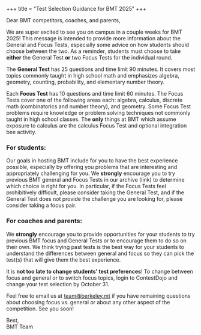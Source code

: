 +++
title = "Test Selection Guidance for BMT 2025"
+++

Dear BMT competitors, coaches, and parents,

We are super excited to see you on campus in a couple weeks for BMT 2025! This
message is intended to provide more information about the General and Focus
Tests, especially some advice on how students should choose between the two. As
a reminder, students must choose to take **either** the General Test **or** two
Focus Tests for the individual round.

The **General Test** has 25 questions and time limit 90 minutes. It covers most
topics commonly taught in high school math and emphasizes algebra, geometry,
counting, probability, and elementary number theory.

Each **Focus Test** has 10 questions and time limit 60 minutes. The Focus Tests
cover one of the following areas each: algebra, calculus, discrete math
(combinatorics and number theory), and geometry. Some Focus Test problems
require knowledge or problem solving techniques not commonly taught in high
school classes. The **only** things at BMT which assume exposure to calculus are
the calculus Focus Test and optional integration bee activity.

### For students:

Our goals in hosting BMT include for you to have the best experience possible,
especially by offering you problems that are interesting and appropriately
challenging for you. We **strongly** encourage you to try previous BMT general
and Focus Tests in our archive (link) to determine which choice is right for
you. In particular, if the Focus Tests feel prohibitively difficult, please
consider taking the General Test, and if the General Test does not provide the
challenge you are looking for, please consider taking a focus pair.

### For coaches and parents:

We **strongly** encourage you to provide opportunities for your students to try
previous BMT focus and General Tests or to encourage them to do so on their own.
We think trying past tests is the best way for your students to understand the
differences between general and focus so they can pick the test(s) that will
give them the best experience.

It is **not too late to change students' test preferences**! To change between
focus and general or to switch focus topics, login to ContestDojo and change
your test selection by October 31.

Feel free to email us at <team@berkeley.mt> if you have remaining questions
about choosing focus vs. general or about any other aspect of the competition.
See you soon!

Best,<br>
BMT Team
